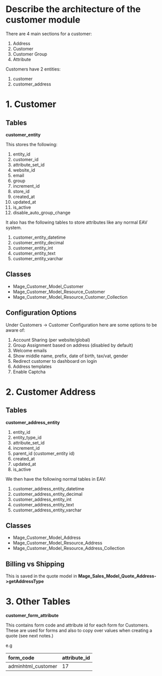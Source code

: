 # Describe the architecture of the customer module

There are 4 main sections for a customer:

1. Address
2. Customer
3. Customer Group
4. Attribute

Customers have 2 entities:

1. customer
2. customer_address


# 1. Customer

## Tables

**customer_entity**

This stores the following:

1. entity_id
2. customer_id
3. attribute_set_id
4. website_id
5. email
6. group
7. increment_id
8. store_id
9. created_at
10. updated_at
11. is_active
12. disable_auto_group_change

It also has the following tables to store attributes like any normal EAV system.

1. customer_entity_datetime
2. customer_entity_decimal
3. customer_entity_int
4. customer_entity_text
5. customer_entity_varchar

## Classes

- Mage_Customer_Model_Customer
- Mage_Customer_Model_Resource_Customer
- Mage_Customer_Model_Resource_Customer_Collection


## Configuration Options

Under Customers -> Customer Configuration here are some options to be aware of:

1. Account Sharing (per website/global)
2. Group Assignment based on address (disabled by default)
3. Welcome emails
4. Show middle name, prefix, date of birth, tax/vat, gender
5. Redirect customer to dashboard on login
6. Address templates
7. Enable Captcha

# 2. Customer Address

## Tables

**customer_address_entity**

1. entity_id
2. entity_type_id
3. attribute_set_id
4. increment_id
5. parent_id (customer_entity id)
6. created_at
7. updated_at
8. is_active

We then have the following normal tables in EAV:

1. customer_address_entity_datetime
2. customer_address_entity_decimal
3. customer_address_entity_int
4. customer_address_entity_text
5. customer_address_entity_varchar

## Classes

- Mage_Customer_Model_Address
- Mage_Customer_Model_Resource_Address
- Mage_Customer_Model_Resource_Address_Collection

## Billing vs Shipping

This is saved in the quote model in **Mage_Sales_Model_Quote_Address->getAddressType**


# 3. Other Tables

**customer_form_attribute**

This contains form code and attribute id for each form for Customers. These are used for forms and also to copy over values when creating a quote (see next notes.)

e.g

| form_code     | attribute_id     |
| :------------- | :------------- |
| adminhtml_customer       | 17       |
